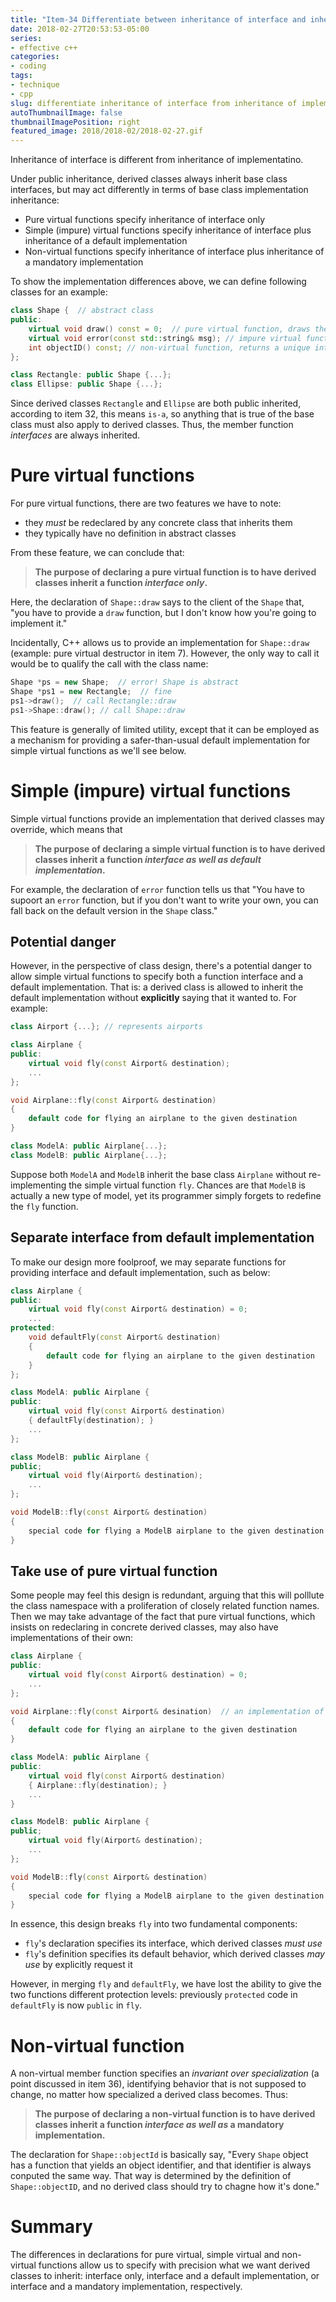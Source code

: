 ```yaml
---
title: "Item-34 Differentiate between inheritance of interface and inheritance of implementation"
date: 2018-02-27T20:53:53-05:00
series:
- effective c++
categories:
- coding
tags:
- technique
- cpp
slug: differentiate inheritance of interface from inheritance of implementation
autoThumbnailImage: false
thumbnailImagePosition: right
featured_image: 2018/2018-02/2018-02-27.gif
---
```


Inheritance of interface is different from inheritance of implementatino.
<!--more-->
<!-- toc -->

Under public inheritance, derived classes always inherit base class interfaces, but may act differently in terms of base class implementation inheritance:

* Pure virtual functions specify inheritance of interface only
* Simple (impure) virtual functions specify inheritance of interface plus inheritance of a default implementation
* Non-virtual functions specify inheritance of interface plus inheritance of a mandatory implementation

To show the implementation differences above, we can define following classes for an example:

```cpp
class Shape {  // abstract class
public:
    virtual void draw() const = 0;  // pure virtual function, draws the current obj.
    virtual void error(const std::string& msg); // impure virtual function, called by member functions if they need to report an error
    int objectID() const; // non-virtual function, returns a unique integer identifier for the current obj.
};

class Rectangle: public Shape {...};
class Ellipse: public Shape {...};
```

Since derived classes `Rectangle` and `Ellipse` are both public inherited, according to item 32, this means `is-a`, so anything that is true of the base class must also apply to derived classes. Thus, the member function _interfaces_ are always inherited.

# Pure virtual functions

For pure virtual functions, there are two features we have to note:

* they _must_ be redeclared by any concrete class that inherits them
* they typically have no definition in abstract classes

From these feature, we can conclude that:

>**The purpose of declaring a pure virtual function is to have derived classes inherit a function _interface only_.**

Here, the declaration of `Shape::draw` says to the client of the `Shape` that, "you have to provide a `draw` function, but I don't know how you're going to implement it."

Incidentally, C++ allows us to provide an implementation for `Shape::draw` (example: pure virtual destructor in item 7). However, the only way to call it would be to qualify the call with the class name:

```cpp
Shape *ps = new Shape;  // error! Shape is abstract
Shape *ps1 = new Rectangle;  // fine
ps1->draw();  // call Rectangle::draw
ps1->Shape::draw(); // call Shape::draw
```

This feature is generally of limited utility, except that it can be employed as a mechanism for providing a safer-than-usual default implementation for simple virtual functions as we'll see below.

# Simple (impure) virtual functions

Simple virtual functions provide an implementation that derived classes may override, which means that

>**The purpose of declaring a simple virtual function is to have derived classes inherit a function _interface as well as default implementation_.**

For example, the declaration of `error` function tells us that "You have to supoort an `error` function, but if you don't want to write your own, you can fall back on the default version in the `Shape` class."

## Potential danger

However, in the perspective of class design, there's a potential danger to allow simple virtual functions to specify both a function interface and a default implementation. That is: a derived class is allowed to inherit the default implementation without **explicitly** saying that it wanted to. For example:

```cpp
class Airport {...}; // represents airports

class Airplane {
public:
    virtual void fly(const Airport& destination);
    ...
};

void Airplane::fly(const Airport& destination)
{
    default code for flying an airplane to the given destination
}

class ModelA: public Airplane{...};
class ModelB: public Airplane{...};
```

Suppose both `ModelA` and `ModelB` inherit the base class `Airplane` without re-implementing the simple virtual function `fly`. Chances are that `ModelB` is actually a new type of model, yet its programmer simply forgets to redefine the `fly` function. 

## Separate interface from default implementation

To make our design more foolproof, we may separate functions for providing interface and default implementation, such as below:

```cpp
class Airplane {
public:
    virtual void fly(const Airport& destination) = 0;
    ...
protected:
    void defaultFly(const Airport& destination)
    {
        default code for flying an airplane to the given destination
    }
};
```

```cpp
class ModelA: public Airplane {
public:
    virtual void fly(const Airport& destination)
    { defaultFly(destination); }
    ...
};
```

```cpp
class ModelB: public Airplane {
public;
    virtual void fly(Airport& destination);
    ...
};

void ModelB::fly(const Airport& destination)
{
    special code for flying a ModelB airplane to the given destination
}
```

## Take use of pure virtual function

Some people may feel this design is redundant, arguing that this will polllute the class namespace with a proliferation of closely related function names. Then we may take advantage of the fact that pure virtual functions, which insists on redeclaring in concrete derived classes, may also have implementations of their own:

```cpp
class Airplane {
public:
    virtual void fly(const Airport& destination) = 0;
    ...
};

void Airplane::fly(const Airport& desination)  // an implementation of a pure virtual function
{
    default code for flying an airplane to the given destination
}
```

```cpp
class ModelA: public Airplane {
public:
    virtual void fly(const Airport& destination)
    { Airplane::fly(destination); }
    ...
}
```

```cpp
class ModelB: public Airplane {
public;
    virtual void fly(Airport& destination);
    ...
};

void ModelB::fly(const Airport& destination)
{
    special code for flying a ModelB airplane to the given destination
}
```

In essence, this design breaks `fly` into two fundamental components:

* `fly`'s declaration specifies its interface, which derived classes _must use_
* `fly`'s definition specifies its default behavior, which derived classes _may use_ by explicitly request it

However, in merging `fly` and `defaultFly`, we have lost the ability to give the two functions different protection levels: previously `protected` code in `defaultFly` is now `public` in `fly`.

# Non-virtual function

A non-virtual member function specifies an _invariant over specialization_ (a point discussed in item 36), identifying behavior that is not supposed to change, no matter how specialized a derived class becomes. Thus:

>**The purpose of declaring a non-virtual function is to have derived classes inherit a function _interface as well as_ a mandatory implementation.**

The declaration for `Shape::objectId` is basically say, "Every `Shape` object has a function that yields an object identifier, and that identifier is always conputed the same way. That way is determined by the definition of `Shape::objectID`, and no derived class should try to chagne how it's done."


# Summary

The differences in declarations for pure virtual, simple virtual and non-virtual functions allow us to specify with precision what we want derived classes to inherit: interface only, interface and a default implementation, or interface and a mandatory implementation, respectively.
